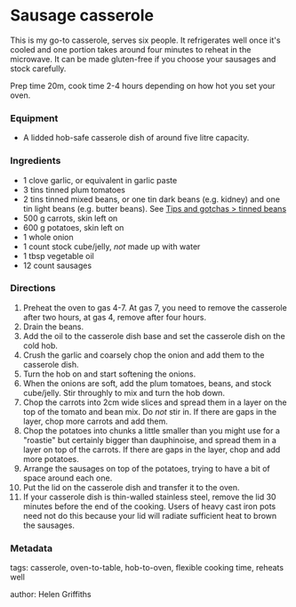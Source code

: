 # Sausage casserole

This is my go-to casserole, serves six people.  It refrigerates well once it's cooled and one portion takes around four minutes to reheat in the microwave.  It can be made gluten-free if you choose your sausages and stock carefully.

Prep time 20m, cook time 2-4 hours depending on how hot you set your oven.

### Equipment

* A lidded hob-safe casserole dish of around five litre capacity.

### Ingredients

* 1 clove garlic, or equivalent in garlic paste
* 3 tins tinned plum tomatoes
* 2 tins tinned mixed beans, or one tin dark beans (e.g. kidney) and one tin light beans (e.g. butter beans). See [Tips and gotchas > tinned beans](tips-gotchas.recipe.md#tinned-beans)
* 500 g carrots, skin left on
* 600 g potatoes, skin left on
* 1 whole onion
* 1 count stock cube/jelly, *not* made up with water
* 1 tbsp vegetable oil
* 12 count sausages

### Directions

1. Preheat the oven to gas 4-7. At gas 7, you need to remove the casserole after two hours, at gas 4, remove after four hours.
2. Drain the beans.
3. Add the oil to the casserole dish base and set the casserole dish on the cold hob.
4. Crush the garlic and coarsely chop the onion and add them to the casserole dish.
5. Turn the hob on and start softening the onions.
6. When the onions are soft, add the plum tomatoes, beans, and stock cube/jelly. Stir throughly to mix and turn the hob down.
7. Chop the carrots into 2cm wide slices and spread them in a layer on the top of the tomato and bean mix. Do *not* stir in. If there are gaps in the layer, chop more carrots and add them.
8. Chop the potatoes into chunks a little smaller than you might use for a "roastie" but certainly bigger than dauphinoise, and spread them in a layer on top of the carrots. If there are gaps in the layer, chop and add more potatoes.
9. Arrange the sausages on top of the potatoes, trying to have a bit of space around each one.
10. Put the lid on the casserole dish and transfer it to the oven.
11. If your casserole dish is thin-walled stainless steel, remove the lid 30 minutes before the end of the cooking.  Users of heavy cast iron pots need not do this because your lid will radiate sufficient heat to brown the sausages.

### Metadata

tags: casserole, oven-to-table, hob-to-oven, flexible cooking time, reheats well

author: Helen Griffiths 
